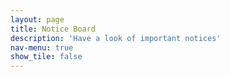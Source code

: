 ```yaml
---
layout: page
title: Notice Board
description: 'Have a look of important notices'
nav-menu: true
show_tile: false
---
```

